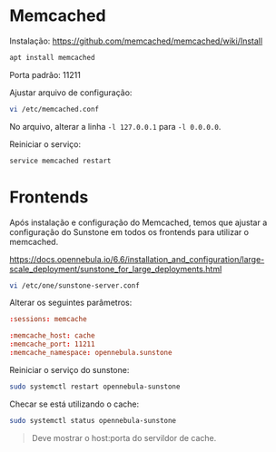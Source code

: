# Memcached

Instalação: https://github.com/memcached/memcached/wiki/Install

```sh
apt install memcached
```

Porta padrão: 11211

Ajustar arquivo de configuração:
```sh
vi /etc/memcached.conf
```

No arquivo, alterar a linha ```-l 127.0.0.1``` para ```-l 0.0.0.0```.

Reiniciar o serviço:
```sh
service memcached restart
```

# Frontends

Após instalação e configuração do Memcached, temos que ajustar a configuração do Sunstone em todos os frontends para utilizar o memcached.

https://docs.opennebula.io/6.6/installation_and_configuration/large-scale_deployment/sunstone_for_large_deployments.html

```sh
vi /etc/one/sunstone-server.conf
```

Alterar os seguintes parâmetros:
```conf
:sessions: memcache

:memcache_host: cache
:memcache_port: 11211
:memcache_namespace: opennebula.sunstone
```

Reiniciar o serviço do sunstone:
```sh
sudo systemctl restart opennebula-sunstone
```

Checar se está utilizando o cache:
```sh
sudo systemctl status opennebula-sunstone
```

> Deve mostrar o host:porta do servildor de cache.